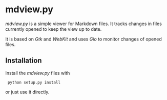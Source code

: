 mdview.py
=========

*mdview.py* is a simple viewer for Markdown files.
It tracks changes in files currently opened to keep the view up to date.

It is based on *Gtk* and *WebKit* and uses *Gio* to monitor changes of opened files.


Installation
------------

Install the *mdview.py* files with

	 python setup.py install

or just use it directly.

